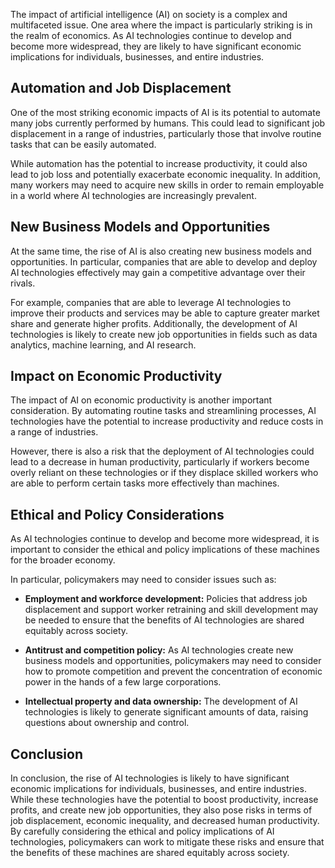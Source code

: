 
The impact of artificial intelligence (AI) on society is a complex and multifaceted issue. One area where the impact is particularly striking is in the realm of economics. As AI technologies continue to develop and become more widespread, they are likely to have significant economic implications for individuals, businesses, and entire industries.

Automation and Job Displacement
-------------------------------

One of the most striking economic impacts of AI is its potential to automate many jobs currently performed by humans. This could lead to significant job displacement in a range of industries, particularly those that involve routine tasks that can be easily automated.

While automation has the potential to increase productivity, it could also lead to job loss and potentially exacerbate economic inequality. In addition, many workers may need to acquire new skills in order to remain employable in a world where AI technologies are increasingly prevalent.

New Business Models and Opportunities
-------------------------------------

At the same time, the rise of AI is also creating new business models and opportunities. In particular, companies that are able to develop and deploy AI technologies effectively may gain a competitive advantage over their rivals.

For example, companies that are able to leverage AI technologies to improve their products and services may be able to capture greater market share and generate higher profits. Additionally, the development of AI technologies is likely to create new job opportunities in fields such as data analytics, machine learning, and AI research.

Impact on Economic Productivity
-------------------------------

The impact of AI on economic productivity is another important consideration. By automating routine tasks and streamlining processes, AI technologies have the potential to increase productivity and reduce costs in a range of industries.

However, there is also a risk that the deployment of AI technologies could lead to a decrease in human productivity, particularly if workers become overly reliant on these technologies or if they displace skilled workers who are able to perform certain tasks more effectively than machines.

Ethical and Policy Considerations
---------------------------------

As AI technologies continue to develop and become more widespread, it is important to consider the ethical and policy implications of these machines for the broader economy.

In particular, policymakers may need to consider issues such as:

* **Employment and workforce development:** Policies that address job displacement and support worker retraining and skill development may be needed to ensure that the benefits of AI technologies are shared equitably across society.

* **Antitrust and competition policy:** As AI technologies create new business models and opportunities, policymakers may need to consider how to promote competition and prevent the concentration of economic power in the hands of a few large corporations.

* **Intellectual property and data ownership:** The development of AI technologies is likely to generate significant amounts of data, raising questions about ownership and control.

Conclusion
----------

In conclusion, the rise of AI technologies is likely to have significant economic implications for individuals, businesses, and entire industries. While these technologies have the potential to boost productivity, increase profits, and create new job opportunities, they also pose risks in terms of job displacement, economic inequality, and decreased human productivity. By carefully considering the ethical and policy implications of AI technologies, policymakers can work to mitigate these risks and ensure that the benefits of these machines are shared equitably across society.
